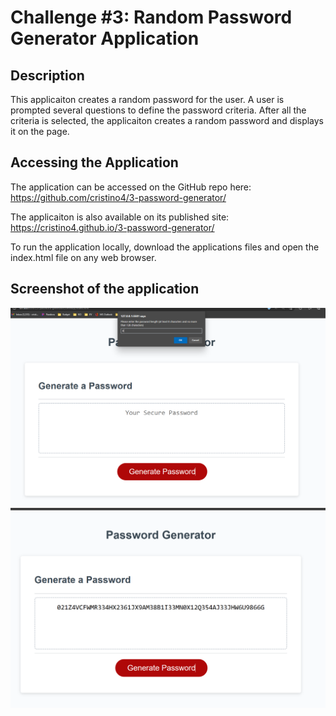 # Challenge #3: Random Password Generator Application

## Description
This applicaiton creates a random password for the user. A user is prompted several questions to define the password criteria. After all the criteria is selected, the applicaiton creates a random password and displays it on the page. 

## Accessing the Application
The application can be accessed on the GitHub repo here: https://github.com/cristino4/3-password-generator/

The applicaiton is also available on its published site: https://cristino4.github.io/3-password-generator/

To run the application locally, download the applications files and open the index.html file on any web browser.

## Screenshot of the application
![Screenshot of the application](/assets/images/image1.png)
![Screenshot of the application](/assets/images/image2.png)